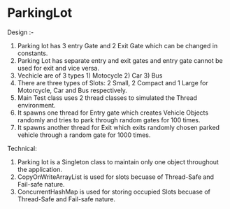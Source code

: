 # ParkingLot

Design :-

1) Parking lot has 3 entry Gate and 2 Exit Gate which can be changed in constants.
2) Parking Lot has separate entry and exit gates and entry gate cannot be used for exit and vice versa.
3) Vechicle are of 3 types 1) Motocycle 2) Car 3) Bus
4) There are three types of Slots: 2 Small, 2 Compact and 1 Large for Motorcycle, Car and Bus respectively.
5)  Main Test class uses 2 thread classes to simulated the Thread environment. 
6) It spawns one thread for Entry gate which creates Vehicle Objects randomly and tries to park through random gates for 100 times.
7) It spawns another thread for Exit which exits randomly chosen parked vehicle through a random gate for 1000 times.


Technical:
1) Parking lot is a Singleton class to maintain only one object throughout the application.
2) CopyOnWriteArrayList is used for slots becuase of Thread-Safe and Fail-safe nature.
3) ConcurrentHashMap is used for storing occupied Slots becuase of Thread-Safe and Fail-safe nature.




